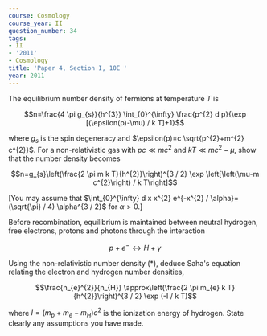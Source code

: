 ```yaml
---
course: Cosmology
course_year: II
question_number: 34
tags:
- II
- '2011'
- Cosmology
title: 'Paper 4, Section I, 10E '
year: 2011
---
```




The equilibrium number density of fermions at temperature $T$ is

$$n=\frac{4 \pi g_{s}}{h^{3}} \int_{0}^{\infty} \frac{p^{2} d p}{\exp [(\epsilon(p)-\mu) / k T]+1}$$

where $g_{s}$ is the spin degeneracy and $\epsilon(p)=c \sqrt{p^{2}+m^{2} c^{2}}$. For a non-relativistic gas with $p c \ll m c^{2}$ and $k T \ll m c^{2}-\mu$, show that the number density becomes

$$n=g_{s}\left(\frac{2 \pi m k T}{h^{2}}\right)^{3 / 2} \exp \left[\left(\mu-m c^{2}\right) / k T\right]$$

[You may assume that $\int_{0}^{\infty} d x x^{2} e^{-x^{2} / \alpha}=(\sqrt{\pi} / 4) \alpha^{3 / 2}$ for $\alpha>0$.]

Before recombination, equilibrium is maintained between neutral hydrogen, free electrons, protons and photons through the interaction

$$p+e^{-} \leftrightarrow H+\gamma$$

Using the non-relativistic number density $(*)$, deduce Saha's equation relating the electron and hydrogen number densities,

$$\frac{n_{e}^{2}}{n_{H}} \approx\left(\frac{2 \pi m_{e} k T}{h^{2}}\right)^{3 / 2} \exp (-I / k T)$$

where $I=\left(m_{p}+m_{e}-m_{H}\right) c^{2}$ is the ionization energy of hydrogen. State clearly any assumptions you have made.